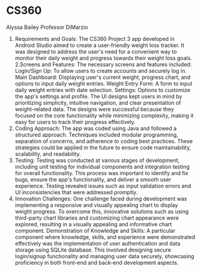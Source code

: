 # CS360
Alyssa Bailey
Professor DiMarzio

1. Requirements and Goals: The CS360 Project 3 app developed in Android Studio aimed to create a user-friendly weight loss tracker. It was designed to address the user's need for a convenient way to monitor their daily weight and progress towards their weight loss goals.
2.Screens and Features: The necessary screens and features included:
  Login/Sign Up: To allow users to create accounts and securely log in.
  Main Dashboard: Displaying user's current weight, progress chart, and options to input daily weight entries.
  Weight Entry Form: A form to input daily weight entries with date selection.
  Settings: Options to customize the app's settings and profile.
  The UI designs kept users in mind by prioritizing simplicity, intuitive navigation, and clear presentation of weight-related data. The designs were successful     because they focused on the core functionality while minimizing complexity, making it easy for users to track their progress effectively.
3. Coding Approach: The app was coded using Java and followed a structured approach. Techniques included modular programming, separation of concerns, and adherence to coding best practices. These strategies could be applied in the future to ensure code maintainability, scalability, and readability.
4. Testing: Testing was conducted at various stages of development, including unit testing for individual components and integration testing for overall functionality. This process was important to identify and fix bugs, ensure the app's functionality, and deliver a smooth user experience. Testing revealed issues such as input validation errors and UI inconsistencies that were addressed promptly.
5. Innovation Challenges: One challenge faced during development was implementing a responsive and visually appealing chart to display weight progress. To overcome this, innovative solutions such as using third-party chart libraries and customizing chart appearance were explored, resulting in a visually appealing and informative chart component.
Demonstration of Knowledge and Skills: A particular component where knowledge, skills, and experience were demonstrated effectively was the implementation of user authentication and data storage using SQLite database. This involved designing secure login/signup functionality and managing user data securely, showcasing proficiency in both front-end and back-end development aspects.
